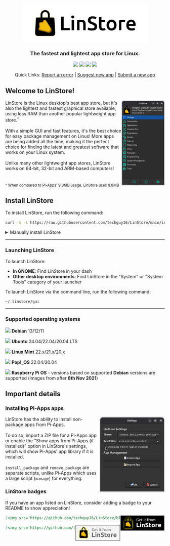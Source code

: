 <p align="center">
  <img src="https://raw.githubusercontent.com/techguy16/LinStore/refs/heads/main/images/banner.png" alt="LinStore logo" style="height:120px;"><br>
  <h3 align=center>The <b>fastest</b> and <b>lightest</b> app store for Linux.</h3>
</p>

<p align="center">
    <a href="https://github.com/techguy16/LinStore/stargazers"><img src="https://img.shields.io/github/stars/techguy16/LinStore"></a>
    <a href="https://github.com/techguy16/LinStore/network/members"><img src="https://img.shields.io/github/forks/techguy16/LinStore"></a>
    <a href="https://github.com/techguy16/LinStore/pulls"><img src="https://img.shields.io/github/issues-pr/techguy16/LinStore"></a>
    <a href="https://github.com/techguy16/LinStore/issues?q=is%3Aopen"><img src="https://img.shields.io/github/issues/techguy16/LinStore"></a>
</p>

<p align="center">
  Quick Links: 
  <a href="https://github.com/techguy16/LinStore/issues/new?template=bug.yml">Report an error</a> |
  <a href="https://github.com/techguy16/LinStore/issues/new?template=app-request.yml">Suggest new app</a> |
  <a href="https://github.com/techguy16/LinStore/issues/new?template=app-submission.yml">Submit a new app</a>
</p>

## Welcome to LinStore!
<img src="https://raw.githubusercontent.com/techguy16/LinStore/refs/heads/main/images/screenshots/1.png" align="right" height="270px">
LinStore is the Linux desktop's best app store, but it's also the lightest and fastest graphical store available, using less RAM than another popular lightweight app store.<sup>^</sup>
<br><br>
With a simple GUI and fast features, it's the best choice for easy package management on Linux! More apps are being added all the time, making it the perfect choice for finding the latest and greatest software that works on your Linux system.
<br><br>
Unlike many other lightweight app stores, LinStore works on 64-bit, 32-bit and ARM-based computers!
<br><br>

<sub>^ When compared to [Pi-Apps'](https://github.com/Botspot/pi-apps) 9.8MB usage, LinStore uses 8.8MB</sub>

## Install LinStore
To install LinStore, run the following command:
```bash
curl -s -L https://raw.githubusercontent.com/techguy16/LinStore/main/install | bash
```

<details>
<summary>Manually install LinStore</summary>

```bash
git clone https://github.com/techguy16/LinStore ~/.linstore
cd ~/.linstore
chmod +x install
./install
```
</details>

<hr>

### Launching LinStore
To launch LinStore:
- **In GNOME**: Find LinStore in your dash
- **Other desktop environments**: Find LinStore in the "System" or "System Tools" category of your launcher

To launch LinStore via the command line, run the following command:
```bash
~/.linstore/gui
```

<hr>

### Supported operating systems
<img src="https://upload.wikimedia.org/wikipedia/commons/thumb/6/66/Openlogo-debianV2.svg/1200px-Openlogo-debianV2.svg.png" height="16px"> **Debian** 13/12/11

<img src="https://res.cloudinary.com/canonical/image/fetch/f_auto,q_auto,fl_sanitize,c_fill,w_100/https%3A%2F%2Fapi.charmhub.io%2Fapi%2Fv1%2Fmedia%2Fdownload%2Fcharm_Jfd56ZWJ9IaNHuPjXVLP9d9Xa2XMTSKp_icon_ad1a94cf9bb9f68614cb6c17e54e2fbd9dcc7fecc514dc6012b7f58fb5b87f8f.png" height="16px"> **Ubuntu** 24.04/22.04/20.04 LTS

<img src="https://upload.wikimedia.org/wikipedia/commons/thumb/3/3f/Linux_Mint_logo_without_wordmark.svg/1200px-Linux_Mint_logo_without_wordmark.svg.png" height="16px"> **Linux Mint** 22.x/21.x/20.x 

<img src="https://upload.wikimedia.org/wikipedia/commons/thumb/4/46/Pop%21_OS_Icon.svg/2048px-Pop%21_OS_Icon.svg.png" height="16px"> **Pop!_OS** 22.04/20.04

<img src="https://www.svgrepo.com/show/303239/raspberry-pi-logo.svg" height="16px"> **Raspberry Pi OS** - versions based on supported **Debian** versions are supported (images from after **8th Nov 2021**)

## Important details

### Installing Pi-Apps apps
<img src="https://raw.githubusercontent.com/techguy16/LinStore/refs/heads/main/images/screenshots/2.png" align="right" height="240">
LinStore has the ability to install non-package apps from Pi-Apps. <br><br>To do so, import a ZIP file for a Pi-Apps app or enable the "Show apps from Pi-Apps (if installed)" option in LinStore's settings, which will show Pi-Apps' app library if it is installed.
<br><br>
<code>install_package</code> and <code>remove_package</code> are separate scripts, unlike Pi-Apps which uses a large script (<code>manage</code>) for everything.

### LinStore badges

If you have an app listed on LinStore, consider adding a badge to your README to show appreciation!

[<img src='https://github.com/techguy16/LinStore/blob/main/images/badge.png?raw=true' align=right height=50>](https://github.com/techguy16/LinStore)
```markdown
[<img src='https://github.com/techguy16/LinStore/blob/main/images/badge.png?raw=true' align=right>](https://github.com/techguy16/LinStore)
```

[<img src='https://github.com/techguy16/LinStore/blob/main/images/badge-light.png?raw=true' align=right height=50>](https://github.com/techguy16/LinStore)
```markdown
[<img src='https://github.com/techguy16/LinStore/blob/main/images/badge-light.png?raw=true' align=right>](https://github.com/techguy16/LinStore)
```
